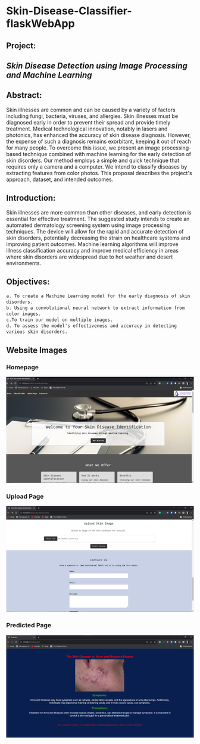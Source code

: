 # Skin-Disease-Classifier-flaskWebApp
## Project:    
 ## *Skin Disease Detection using Image Processing and Machine Learning*
## Abstract:
Skin illnesses are common and can be caused by a variety of factors including fungi, bacteria, viruses, and allergies. Skin illnesses must be diagnosed early in order to prevent their spread and provide timely treatment. Medical technological innovation, notably in lasers and photonics, has enhanced the accuracy of skin disease diagnosis. However, the expense of such a diagnosis remains exorbitant, keeping it out of reach for many people. To overcome this issue, we present an image processing-based technique combined with machine learning for the early detection of skin disorders. Our method employs a simple and quick technique that requires only a camera and a computer. We intend to classify diseases by extracting features from color photos. This proposal describes the project's approach, dataset, and intended outcomes.

## Introduction:
Skin illnesses are more common than other diseases, and early detection is essential for effective treatment. The suggested study intends to create an automated dermatology screening system using image processing techniques. The device will allow for the rapid and accurate detection of skin disorders, potentially decreasing the strain on healthcare systems and improving patient outcomes. Machine learning algorithms will improve illness classification accuracy and improve medical efficiency in areas where skin disorders are widespread due to hot weather and desert environments.

## Objectives:
    a. To create a Machine Learning model for the early diagnosis of skin disorders.
    b. Using a convolutional neural network to extract information from color images.
    c.To train our model on multiple images.
    d. To assess the model's effectiveness and accuracy in detecting various skin disorders.

## Website Images
### Homepage
![websiteImage](https://github.com/GhufranBarcha/Skin-Disease-Classifier-flaskWebApp/blob/main/websiteImg/web1.png)

### Upload Page
![websiteImage](https://github.com/GhufranBarcha/Skin-Disease-Classifier-flaskWebApp/blob/main/websiteImg/web2.png)

### Predicted Page
![websiteImage](https://github.com/GhufranBarcha/Skin-Disease-Classifier-flaskWebApp/blob/main/websiteImg/web3.png)

